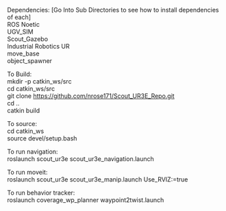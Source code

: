 Dependencies:
[Go Into Sub Directories to see how to install dependencies of each] \
ROS Noetic \
UGV_SIM \
Scout_Gazebo \
Industrial Robotics UR \
move_base \
object_spawner 

To Build: \
mkdir -p catkin_ws/src \
cd catkin_ws/src \
git clone https://github.com/nrose171/Scout_UR3E_Repo.git \
cd .. \
catkin build 

To source: \
cd catkin_ws \
source devel/setup.bash 

To run navigation: \
roslaunch scout_ur3e scout_ur3e_navigation.launch 

To run moveit: \
roslaunch scout_ur3e scout_ur3e_manip.launch Use_RVIZ:=true 

To run behavior tracker: \
roslaunch coverage_wp_planner waypoint2twist.launch 
